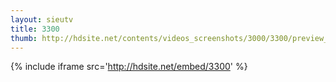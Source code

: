 ```yaml
---
layout: sieutv
title: 3300
thumb: http://hdsite.net/contents/videos_screenshots/3000/3300/preview_360p.mp4.jpg
---
```

{% include iframe src='http://hdsite.net/embed/3300' %}
 
